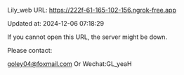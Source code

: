 Lily_web URL: https://222f-61-165-102-156.ngrok-free.app

Updated at: 2024-12-06 07:18:29

If you cannot open this URL, the server might be down.

Please contact: 

goley04@foxmail.com Or Wechat:GL_yeaH